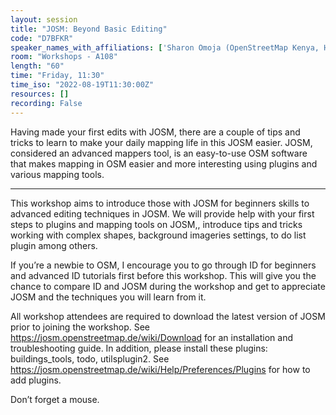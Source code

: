 ```yaml
---
layout: session
title: "JOSM: Beyond Basic Editing"
code: "D7BFKR"
speaker_names_with_affiliations: ['Sharon Omoja (OpenStreetMap Kenya, HOT Training Working Group)', 'Michael Heißmeier (OpenStreetMap Kenya, HOT Training Working Group)']
room: "Workshops - A108"
length: "60"
time: "Friday, 11:30"
time_iso: "2022-08-19T11:30:00Z"
resources: []
recording: False
---
```


Having made your first edits with JOSM, there are a couple of tips and  tricks to learn  to make your daily mapping life in this JOSM easier. JOSM, considered an advanced mappers tool, is an easy-to-use OSM software that makes mapping in OSM easier and more interesting using plugins and various mapping tools.

<hr>

This workshop aims to introduce those with JOSM for beginners skills to advanced editing techniques in JOSM. We will provide help with your first steps to plugins and mapping tools on JOSM,, introduce tips and tricks working with complex shapes, background imageries settings, to do list plugin among others.

If you’re a newbie to OSM, I encourage you to go through ID for beginners and advanced ID tutorials first before this workshop. This will give you the chance to compare ID and JOSM during the workshop and get to appreciate JOSM and the techniques you will learn from it.

All workshop attendees are required to download the latest version of JOSM prior to joining the workshop. See https://josm.openstreetmap.de/wiki/Download for an installation and troubleshooting guide. 
In addition, please install these plugins: buildings_tools, todo, utilsplugin2. See https://josm.openstreetmap.de/wiki/Help/Preferences/Plugins for how to add plugins.

Don’t forget a mouse.

